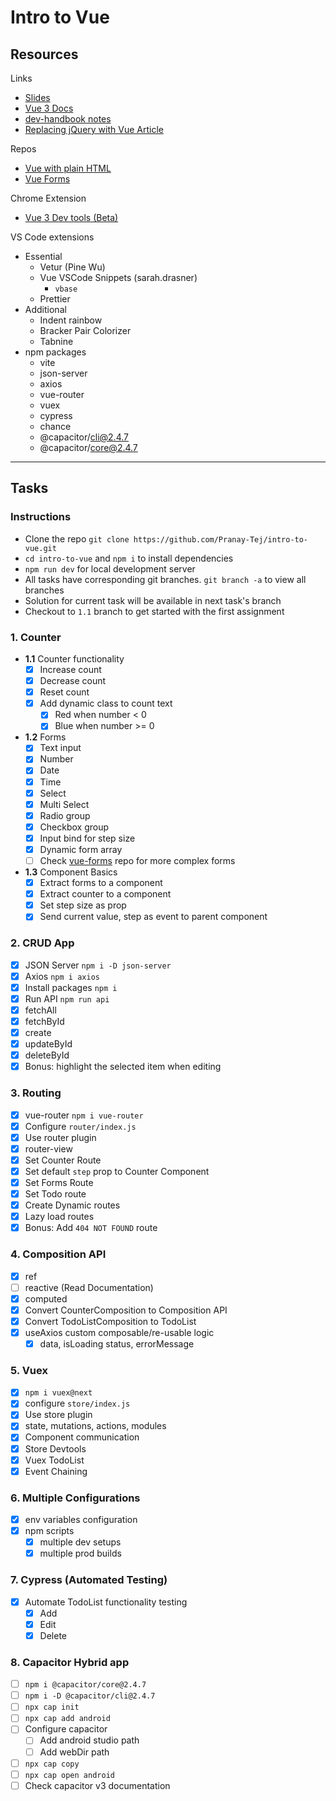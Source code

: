 # Intro to Vue

## Resources

Links
- [Slides](https://slides.com/pranay_teja/intro-to-vue)
- [Vue 3 Docs](https://v3.vuejs.org/guide/introduction.html)
- [dev-handbook notes](https://dev-handbook.vercel.app/frontend/vue/vue)
- [Replacing jQuery with Vue Article](https://www.smashingmagazine.com/2018/02/jquery-vue-javascript)

Repos
- [Vue with plain HTML](https://github.com/Pranay-Tej/vue-plain-html)
- [Vue Forms](https://github.com/Pranay-Tej/vue-forms)

Chrome Extension
- [Vue 3 Dev tools (Beta)](https://chrome.google.com/webstore/detail/vuejs-devtools/ljjemllljcmogpfapbkkighbhhppjdbg)

VS Code extensions
- Essential
  - Vetur (Pine Wu)
  - Vue VSCode Snippets (sarah.drasner)
    - `vbase`
  - Prettier
- Additional
  - Indent rainbow
  - Bracker Pair Colorizer
  - Tabnine
- npm packages
  - vite
  - json-server
  - axios
  - vue-router
  - vuex
  - cypress
  - chance
  - @capacitor/cli@2.4.7
  - @capacitor/core@2.4.7

---

## Tasks

### Instructions

- Clone the repo `git clone https://github.com/Pranay-Tej/intro-to-vue.git`
- `cd intro-to-vue` and `npm i` to install dependencies
- `npm run dev` for local development server
- All tasks have corresponding git branches. `git branch -a` to view all branches
- Solution for current task will be available in next task's branch
- Checkout to `1.1` branch to get started with the first assignment

### 1. Counter

- **1.1** Counter functionality
  - [X] Increase count
  - [X] Decrease count
  - [X] Reset count
  - [X] Add dynamic class to count text
    - [X] Red when number < 0
    - [X] Blue when number >= 0

- **1.2** Forms
  - [X] Text input
  - [X] Number
  - [X] Date
  - [X] Time
  - [X] Select
  - [X] Multi Select
  - [X] Radio group
  - [X] Checkbox group
  - [X] Input bind for step size
  - [X] Dynamic form array
  - [ ] Check [vue-forms](https://github.com/Pranay-Tej/vue-forms) repo for more complex forms

- **1.3** Component Basics
  - [X] Extract forms to a component
  - [X] Extract counter to a component
  - [X] Set step size as prop
  - [X] Send current value, step as event to parent component

### 2. CRUD App

- [X] JSON Server `npm i -D json-server`
- [X] Axios `npm i axios`
- [X] Install packages `npm i`
- [X] Run API `npm run api`
- [X] fetchAll
- [X] fetchById
- [X] create
- [X] updateById
- [X] deleteById
- [X] Bonus: highlight the selected item when editing

### 3. Routing

- [X] vue-router `npm i vue-router`
- [X] Configure `router/index.js`
- [X] Use router plugin
- [X] router-view
- [X] Set Counter Route
- [X] Set default `step` prop to Counter Component
- [X] Set Forms Route
- [X] Set Todo route
- [X] Create Dynamic routes
- [X] Lazy load routes
- [X] Bonus: Add `404 NOT FOUND` route

### 4. Composition API

- [X] ref
- [ ] reactive (Read Documentation)
- [X] computed
- [X] Convert CounterComposition to Composition API
- [X] Convert TodoListComposition to TodoList
- [X] useAxios custom composable/re-usable logic
  - [X] data, isLoading status, errorMessage

### 5. Vuex

- [X] `npm i vuex@next`
- [X] configure `store/index.js`
- [X] Use store plugin
- [X] state, mutations, actions, modules
- [X] Component communication
- [X] Store Devtools
- [X] Vuex TodoList
- [X] Event Chaining

### 6. Multiple Configurations

- [X] env variables configuration
- [X] npm scripts
  - [X] multiple dev setups
  - [X] multiple prod builds

### 7. Cypress (Automated Testing)

- [X] Automate TodoList functionality testing
  - [X] Add
  - [X] Edit
  - [X] Delete

### 8. Capacitor Hybrid app

- [ ] `npm i @capacitor/core@2.4.7`
- [ ] `npm i -D @capacitor/cli@2.4.7`
- [ ] `npx cap init`
- [ ] `npx cap add android`
- [ ] Configure capacitor
  - [ ] Add android studio path
  - [ ] Add webDir path
- [ ] `npx cap copy`
- [ ] `npx cap open android`
- [ ] Check capacitor v3 documentation
